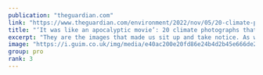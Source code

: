 ```yaml
---
publication: "theguardian.com"
link: "https://www.theguardian.com/environment/2022/nov/05/20-climate-photographs-that-changed-the-world"
title: "‘It was like an apocalyptic movie’: 20 climate photographs that changed the world"
excerpt: "They are the images that made us sit up and take notice. As world leaders gather for Cop27, these pictures prove that global heating isn’t a distant possibility – it’s already here"
image: "https://i.guim.co.uk/img/media/e40ac200e20fd86e24b4d2b45e666de2a18f66db/0_343_4000_2400/master/4000.jpg?width=1200&height=630&quality=85&auto=format&fit=crop&overlay-align=bottom%2Cleft&overlay-width=100p&overlay-base64=L2ltZy9zdGF0aWMvb3ZlcmxheXMvdGctZGVmYXVsdC5wbmc&enable=upscale&s=52d8070fa452f1fc0ad1d03ac4eb5e63"
group: pro
rank: 3
---
```

